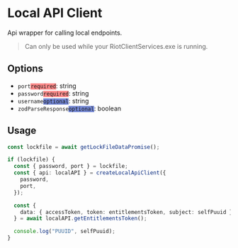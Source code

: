 # Local API Client

Api wrapper for calling local endpoints.

> Can only be used while your RiotClientServices.exe is running.

## Options

- `port`<code style="background-color: #FD8A8A">required</code>: string
- `password`<code style="background-color: #FD8A8A">required</code>: string
- `username`<code style="background-color: #7286D3">optional</code>: string
- `zodParseResponse`<code style="background-color: #7286D3">optional</code>: boolean

## Usage

```typescript
const lockfile = await getLockFileDataPromise();

if (lockfile) {
  const { password, port } = lockfile;
  const { api: localAPI } = createLocalApiClient({
    password,
    port,
  });

  const {
    data: { accessToken, token: entitlementsToken, subject: selfPuuid },
  } = await localAPI.getEntitlementsToken();

  console.log("PUUID", selfPuuid);
}
```
